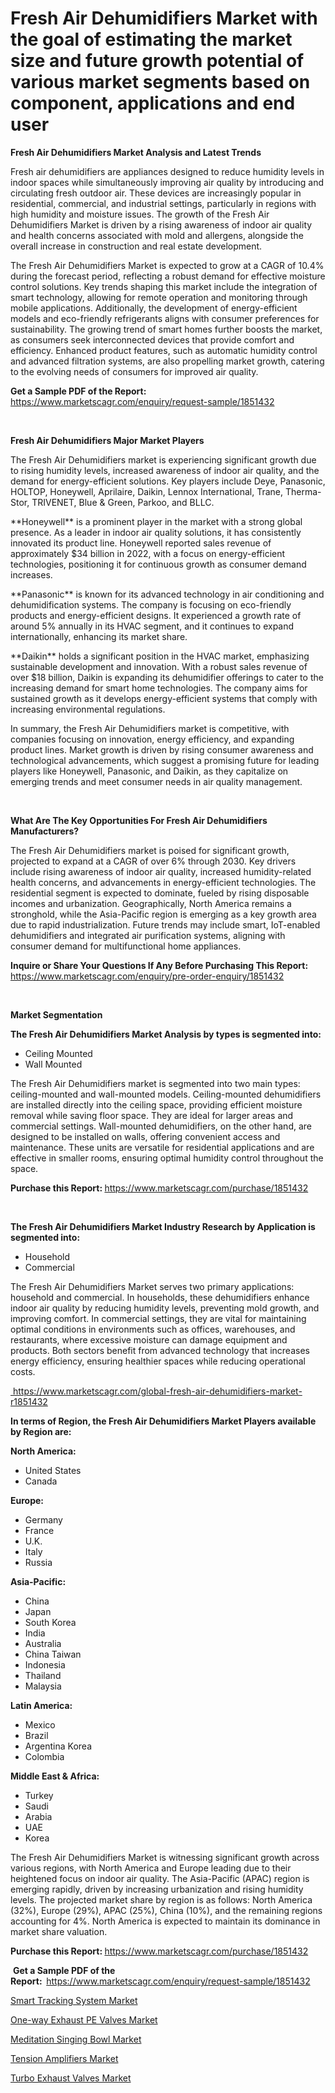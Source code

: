 <p><h1>Fresh Air Dehumidifiers Market with the goal of estimating the market size and future growth potential of various market segments based on component, applications and end user</h1></p><p><strong>Fresh Air Dehumidifiers Market Analysis and Latest Trends</strong></p>
<p><p>Fresh air dehumidifiers are appliances designed to reduce humidity levels in indoor spaces while simultaneously improving air quality by introducing and circulating fresh outdoor air. These devices are increasingly popular in residential, commercial, and industrial settings, particularly in regions with high humidity and moisture issues. The growth of the Fresh Air Dehumidifiers Market is driven by a rising awareness of indoor air quality and health concerns associated with mold and allergens, alongside the overall increase in construction and real estate development.</p><p>The Fresh Air Dehumidifiers Market is expected to grow at a CAGR of 10.4% during the forecast period, reflecting a robust demand for effective moisture control solutions. Key trends shaping this market include the integration of smart technology, allowing for remote operation and monitoring through mobile applications. Additionally, the development of energy-efficient models and eco-friendly refrigerants aligns with consumer preferences for sustainability. The growing trend of smart homes further boosts the market, as consumers seek interconnected devices that provide comfort and efficiency. Enhanced product features, such as automatic humidity control and advanced filtration systems, are also propelling market growth, catering to the evolving needs of consumers for improved air quality.</p></p>
<p><strong>Get a Sample PDF of the Report:&nbsp;</strong> <a href="https://www.marketscagr.com/enquiry/request-sample/1851432?utm_campaign=1126&utm_medium=2&utm_source=Github&utm_content=ia&utm_term=18102024&utm_id=fresh-air-dehumidifiers">https://www.marketscagr.com/enquiry/request-sample/1851432</a></p>
<p>&nbsp;</p>
<p><strong>Fresh Air Dehumidifiers Major Market Players</strong></p>
<p><p>The Fresh Air Dehumidifiers market is experiencing significant growth due to rising humidity levels, increased awareness of indoor air quality, and the demand for energy-efficient solutions. Key players include Deye, Panasonic, HOLTOP, Honeywell, Aprilaire, Daikin, Lennox International, Trane, Therma-Stor, TRIVENET, Blue & Green, Parkoo, and BLLC.</p><p>**Honeywell** is a prominent player in the market with a strong global presence. As a leader in indoor air quality solutions, it has consistently innovated its product line. Honeywell reported sales revenue of approximately $34 billion in 2022, with a focus on energy-efficient technologies, positioning it for continuous growth as consumer demand increases.</p><p>**Panasonic** is known for its advanced technology in air conditioning and dehumidification systems. The company is focusing on eco-friendly products and energy-efficient designs. It experienced a growth rate of around 5% annually in its HVAC segment, and it continues to expand internationally, enhancing its market share.</p><p>**Daikin** holds a significant position in the HVAC market, emphasizing sustainable development and innovation. With a robust sales revenue of over $18 billion, Daikin is expanding its dehumidifier offerings to cater to the increasing demand for smart home technologies. The company aims for sustained growth as it develops energy-efficient systems that comply with increasing environmental regulations.</p><p>In summary, the Fresh Air Dehumidifiers market is competitive, with companies focusing on innovation, energy efficiency, and expanding product lines. Market growth is driven by rising consumer awareness and technological advancements, which suggest a promising future for leading players like Honeywell, Panasonic, and Daikin, as they capitalize on emerging trends and meet consumer needs in air quality management.</p></p>
<p>&nbsp;</p>
<p><strong>What Are The Key Opportunities For Fresh Air Dehumidifiers Manufacturers?</strong></p>
<p><p>The Fresh Air Dehumidifiers market is poised for significant growth, projected to expand at a CAGR of over 6% through 2030. Key drivers include rising awareness of indoor air quality, increased humidity-related health concerns, and advancements in energy-efficient technologies. The residential segment is expected to dominate, fueled by rising disposable incomes and urbanization. Geographically, North America remains a stronghold, while the Asia-Pacific region is emerging as a key growth area due to rapid industrialization. Future trends may include smart, IoT-enabled dehumidifiers and integrated air purification systems, aligning with consumer demand for multifunctional home appliances.</p></p>
<p><strong>Inquire or Share Your Questions If Any Before Purchasing This Report:</strong> <a href="https://www.marketscagr.com/enquiry/pre-order-enquiry/1851432?utm_campaign=1126&utm_medium=2&utm_source=Github&utm_content=ia&utm_term=18102024&utm_id=fresh-air-dehumidifiers">https://www.marketscagr.com/enquiry/pre-order-enquiry/1851432</a></p>
<p>&nbsp;</p>
<p><strong>Market Segmentation</strong></p>
<p><strong>The Fresh Air Dehumidifiers Market Analysis by types is segmented into:</strong></p>
<p><ul><li>Ceiling Mounted</li><li>Wall Mounted</li></ul></p>
<p><p>The Fresh Air Dehumidifiers market is segmented into two main types: ceiling-mounted and wall-mounted models. Ceiling-mounted dehumidifiers are installed directly into the ceiling space, providing efficient moisture removal while saving floor space. They are ideal for larger areas and commercial settings. Wall-mounted dehumidifiers, on the other hand, are designed to be installed on walls, offering convenient access and maintenance. These units are versatile for residential applications and are effective in smaller rooms, ensuring optimal humidity control throughout the space.</p></p>
<p><strong>Purchase this Report:&nbsp;</strong><a href="https://www.marketscagr.com/purchase/1851432?utm_campaign=1126&utm_medium=2&utm_source=Github&utm_content=ia&utm_term=18102024&utm_id=fresh-air-dehumidifiers">https://www.marketscagr.com/purchase/1851432</a></p>
<p>&nbsp;</p>
<p><strong>The Fresh Air Dehumidifiers Market Industry Research by Application is segmented into:</strong></p>
<p><ul><li>Household</li><li>Commercial</li></ul></p>
<p><p>The Fresh Air Dehumidifiers Market serves two primary applications: household and commercial. In households, these dehumidifiers enhance indoor air quality by reducing humidity levels, preventing mold growth, and improving comfort. In commercial settings, they are vital for maintaining optimal conditions in environments such as offices, warehouses, and restaurants, where excessive moisture can damage equipment and products. Both sectors benefit from advanced technology that increases energy efficiency, ensuring healthier spaces while reducing operational costs.</p></p>
<p><a href="https://www.marketscagr.com/global-fresh-air-dehumidifiers-market-r1851432?utm_campaign=1126&utm_medium=2&utm_source=Github&utm_content=ia&utm_term=18102024&utm_id=fresh-air-dehumidifiers">&nbsp;https://www.marketscagr.com/global-fresh-air-dehumidifiers-market-r1851432</a></p>
<p><strong>In terms of Region, the Fresh Air Dehumidifiers Market Players available by Region are:</strong></p>
<p>
    <p> <strong> North America: </strong>
        <ul>
            <li>United States</li>
            <li>Canada</li>
        </ul>
        </p> 
    <p> <strong> Europe: </strong>
        <ul>
            <li>Germany</li>
            <li>France</li>
            <li>U.K.</li>
            <li>Italy</li>
            <li>Russia</li>
        </ul>
        </p> 
    <p> <strong> Asia-Pacific: </strong>
        <ul>
            <li>China</li>
            <li>Japan</li>
            <li>South Korea</li>
            <li>India</li>
            <li>Australia</li>
            <li>China Taiwan</li>
            <li>Indonesia</li>
            <li>Thailand</li>
            <li>Malaysia</li>
        </ul>
        </p> 
    <p> <strong> Latin America: </strong>
        <ul>
            <li>Mexico</li>
            <li>Brazil</li>
            <li>Argentina Korea</li>
            <li>Colombia</li>
        </ul>
        </p> 
    <p> <strong> Middle East & Africa: </strong>
        <ul>
            <li>Turkey</li>
            <li>Saudi</li>
            <li>Arabia</li>
            <li>UAE</li>
            <li>Korea</li>
        </ul>
    </p>
    </p>
<p><p>The Fresh Air Dehumidifiers Market is witnessing significant growth across various regions, with North America and Europe leading due to their heightened focus on indoor air quality. The Asia-Pacific (APAC) region is emerging rapidly, driven by increasing urbanization and rising humidity levels. The projected market share by region is as follows: North America (32%), Europe (29%), APAC (25%), China (10%), and the remaining regions accounting for 4%. North America is expected to maintain its dominance in market share valuation.</p></p>
<p><strong>Purchase this Report: </strong><a href="https://www.marketscagr.com/purchase/1851432?utm_campaign=1126&utm_medium=2&utm_source=Github&utm_content=ia&utm_term=18102024&utm_id=fresh-air-dehumidifiers">https://www.marketscagr.com/purchase/1851432</a></p>
<p>&nbsp;<strong>Get a Sample PDF of the Report:&nbsp;&nbsp;</strong><a href="https://www.marketscagr.com/enquiry/request-sample/1851432?utm_campaign=1126&utm_medium=2&utm_source=Github&utm_content=ia&utm_term=18102024&utm_id=fresh-air-dehumidifiers">https://www.marketscagr.com/enquiry/request-sample/1851432</a></p>
<p><strong></strong></p>
<p><p><a href="https://www.linkedin.com/pulse/smart-tracking-system-market-evolution-regional-adaptations-sxbwe?utm_campaign=1126&utm_medium=2&utm_source=Github&utm_content=ia&utm_term=18102024&utm_id=fresh-air-dehumidifiers">Smart Tracking System Market</a></p><p><a href="https://github.com/gareyratsepny/Market-Research-Report-List-1/blob/main/one-way-exhaust-pe-valves-market.md?utm_campaign=1126&utm_medium=2&utm_source=Github&utm_content=ia&utm_term=18102024&utm_id=fresh-air-dehumidifiers">One-way Exhaust PE Valves Market</a></p><p><a href="https://www.linkedin.com/pulse/global-meditation-singing-bowl-market-share-growth-opportunities-ymv3e?utm_campaign=1126&utm_medium=2&utm_source=Github&utm_content=ia&utm_term=18102024&utm_id=fresh-air-dehumidifiers">Meditation Singing Bowl Market</a></p><p><a href="https://www.linkedin.com/pulse/driving-forces-global-tension-amplifiers-market-trends-applications-k9yvc?utm_campaign=1126&utm_medium=2&utm_source=Github&utm_content=ia&utm_term=18102024&utm_id=fresh-air-dehumidifiers">Tension Amplifiers Market</a></p><p><a href="https://github.com/vida8caklaugen/Market-Research-Report-List-1/blob/main/turbo-exhaust-valves-market.md?utm_campaign=1126&utm_medium=2&utm_source=Github&utm_content=ia&utm_term=18102024&utm_id=fresh-air-dehumidifiers">Turbo Exhaust Valves Market</a></p></p>